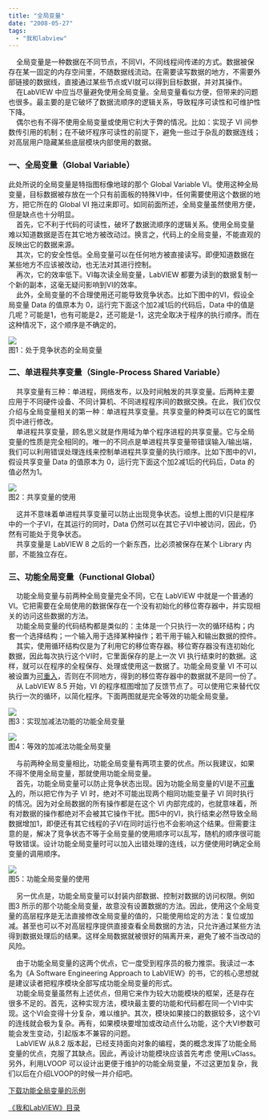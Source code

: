 ```yaml
---
title: "全局变量"
date: "2008-05-27"
tags: 
  - "我和labview"
---
```


    全局变量是一种数据在不同节点，不同VI，不同线程间传递的方式。数据被保存在某一固定的内存空间里，不随数据线流动。在需要读写数据的地方，不需要外部链接的数据线，直接通过某些节点或VI就可以得到目标数据，并对其操作。  
    在LabVIEW 中应当尽量避免使用全局变量。全局变量看似方便，但带来的问题也很多。最主要的是它破坏了数据流顺序的逻辑关系，导致程序可读性和可维护性下降。  
    偶尔也有不得不使用全局变量或使用它利大于弊的情况。比如：实现子 VI 间参数传引用的机制；在不破坏程序可读性的前提下，避免一些过于杂乱的数据连线；对高层用户隐藏某些底层模块内部使用的数据。

### 一、全局变量（Global Variable）

此处所说的全局变量是特指图标像地球的那个 Global Variable VI。使用这种全局变量，目标数据被存放在一个只有前面板的特殊VI中，任何需要使用这个数据的地方，把它所在的 Global VI 拖过来即可。如同前面所述，全局变量虽然使用方便，但是缺点也十分明显。  
    首先，它不利于代码的可读性，破坏了数据流顺序的逻辑关系。使用全局变量难以知道数据是否在其它地方被改动过。换言之，代码上的全局变量，不能直观的反映出它的数据来源。  
    其次，它的安全性低。全局变量可以在任何地方被直接读写。即便知道数据在某些地方不应该被改动，也无法对其进行控制。  
    再次，它的效率低下。VI每次读全局变量，LabVIEW 都要为读到的数据复制一个新的副本，这毫无疑问影响到VI的效率。  
    此外，全局变量的不合理使用还可能导致竞争状态。比如下图中的VI，假设全局变量 Data 的值原本为 0，运行完下面这个加2减1后的代码后，Data 中的值是几呢？可能是1，也有可能是2，还可能是-1，这完全取决于程序的执行顺序。而在这种情况下，这个顺序是不确定的。

[![](http://byfiles.storage.msn.com/y1pIcO_924THod-_E7SsLpOAEqOB7D-x4ma6tuYX3CwfLUXtIJB78ytNwdR-vQPl7UTx0-FeGvthNg?PARTNER=WRITER)](http://byfiles.storage.msn.com/y1pIcO_924THodknaiVV45G0oqFwIvUYJHQqT8EpCsassOa93Q9vpZcLSSXh8e-dHJKSWewB4B_bno?PARTNER=WRITER)  
图1：处于竞争状态的全局变量

### 二、单进程共享变量（Single-Process Shared Variable）

    共享变量有三种：单进程，网络发布，以及时间触发的共享变量。后两种主要应用于不同硬件设备、不同计算机、不同进程程序间的数据交换。在此，我们仅仅介绍与全局变量相关的第一种：单进程共享变量。共享变量的种类可以在它的属性页中进行修改。  
    单进程共享变量，顾名思义就是作用域为单个程序进程的共享变量。它与全局变量的性质是完全相同的。唯一的不同点是单进程共享变量带错误输入/输出端，我们可以利用错误处理连线来控制单进程共享变量的执行顺序。比如下图中的VI，假设共享变量 Data 的值原本为 0，运行完下面这个加2减1后的代码后，Data 的值必然为1。

[![](http://byfiles.storage.msn.com/y1pIcO_924THofjT56fTaSQNGSP2Q_8Db8AlCQ00sY5DoVxnct0_jxMoNQObDYX0EmP_7aGZiA8K0w?PARTNER=WRITER)](http://byfiles.storage.msn.com/y1pIcO_924THodu1JdZSVKk9WJoO38PLxAj_4JZWTWinFcgPS_4NnAAseIH_RhTBts3yLj1dchHslQ?PARTNER=WRITER)  
图2：共享变量的使用

    这并不意味着单进程共享变量可以防止出现竞争状态。设想上图的VI只是程序中的一个子VI，在其运行的同时，Data 仍然可以在其它子VI中被访问，因此，仍然有可能处于竞争状态。  
    共享变量是 LabVIEW 8 之后的一个新东西，比必须被保存在某个 Library 内部，不能独立存在。

### 三、功能全局变量（Functional Global）

    功能全局变量与前两种全局变量完全不同，它在 LabVIEW 中就是一个普通的 VI。它把需要在全局使用的数据保存在一个没有初始化的移位寄存器中，并实现相关的访问这些数据的方法。  
    功能全局变量的代码结构都是类似的：主体是一个只执行一次的循环结构；内套一个选择结构；一个输入用于选择某种操作；若干用于输入和输出数据的控件。  
    其实，使用循环结构仅是为了利用它的移位寄存器。移位寄存器没有连初始化数据，因此每次执行这个VI时，它里面保存的是上一次 VI 执行结束时的数据。这样，就可以在程序的全程保存、处理或使用这一数据了。功能全局变量 VI 不可以被设置为[可重入](http://ruanqizhen.spaces.live.com/blog/cns!5852D4F797C53FB6!1519.entry)，否则在不同地方，得到的移位寄存器中的数据就不是同一份了。  
    从 LabVIEW 8.5 开始，VI 的程序框图增加了反馈节点了。可以使用它来替代仅执行一次的循环，以简化程序。下面两图就是完全等效的功能全局变量。

[![](http://byfiles.storage.msn.com/y1pIcO_924THocNHqUsZ1YFY0q-3sMTyVqr9BNp4goNwlEzZBEvkX32li4Z6FygMOz0UTcv6ru4qx4?PARTNER=WRITER)](http://byfiles.storage.msn.com/y1pIcO_924THodBc5tDUNbNYAXExgzSsb2IUvOlfzfoP7H4IMMjL5hV3D7tLvXdT__aqX0gXZeSetY?PARTNER=WRITER)  
图3：实现加减法功能的功能全局变量

[![](http://byfiles.storage.msn.com/y1pIcO_924THofX7ru4C5UV4FMKota_y4pa7Yw0gDQc9gPBLzvd99eTCi6j2C4VEpPwOGWVjm3Q69c?PARTNER=WRITER)](http://byfiles.storage.msn.com/y1pIcO_924THoe0GObX0qq6RqhEEmz6wFJilGWvnifja9ufjMGhEpbzXGExPCo1BWcrK28TsTpAPdA?PARTNER=WRITER)  
图4：等效的加减法功能全局变量

    与前两种全局变量相比，功能全局变量有两项主要的优点。所以我建议，如果不得不使用全局变量，那就使用功能全局变量。  
    首先，功能全局变量可以防止竞争状态出现。因为功能全局变量的VI是不[可重入](http://ruanqizhen.spaces.live.com/blog/cns!5852D4F797C53FB6!1519.entry)的，所以把它作为子 VI 时，绝对不可能出现两个相同功能变量子 VI 同时执行的情况。因为对全局数据的所有操作都是在这个 VI 内部完成的，也就意味着，所有对数据的操作都绝对不会被其它操作干扰。图5中的VI，执行结束必然导致全局数据增加1，即便还有其它线程的子VI在同时运行也不会影响这个结果。但需要注意的是，解决了竞争状态不等于全局变量的使用顺序可以乱写，随机的顺序很可能导致错误。设计功能全局变量时可以加入出错处理的连线，以方便使用时确定全局变量的调用顺序。

![](http://byfiles.storage.msn.com/y1pIcO_924THocV1BHfWm3QFk1Xx9QeR3rbS9Qkxhy6LSjUzUlLN8-PGbstPvK0-E7GGCSMbTdICL4?PARTNER=WRITER)  
图5：功能全局变量的使用

    另一优点是，功能全局变量可以封装内部数据、控制对数据的访问权限。例如图3 所示的那个功能全局变量，故意没有设置数据的方法。因此，使用这个全局变量的高层程序是无法直接修改全局变量的值的，只能使用给定的方法：复位或加减。甚至也可以不对高层程序提供直接查看全局数据的方法，只允许通过某些方法得到数据处理后的结果。这样全局数据就被很好的隔离开来，避免了被不当改动的风险。

    由于功能全局变量的这两个优点，它一度受到程序员的极力推崇。我读过一本名为《A Software Engineering Approach to LabVIEW》的书，它的核心思想就是建议读者把程序模块全部写成功能全局变量的形式。  
    功能全局变量虽然有上述优点，但用它来作为较大功能模块的框架，还是存在很多不足的。首先，这种实现方法，模块最主要的功能和代码都在同一个VI中实现。这个VI会变得十分复杂，难以维护。其次，模块如果接口的数据较多，这个VI的连线就会极为复杂。再有，如果模块要增加或改动点什么功能，这个大VI参数可能会发生变动，引起版本不兼容的问题。  
    LabVIEW 从8.2 版本起，已经支持面向对象的编程，类的概念发挥了功能全局变量的优点，克服了其缺点。因此，再设计功能模块应该首先考虑 使用LvClass。另外，利用LVOOP 可以设计出更便于维护的功能全局变量，不过这更加复杂，我们以后在介绍LVOOP的时候一并介绍吧。

[下载功能全局变量的示例](http://decibel.ni.com/content/docs/DOC-1703)

[《我和LabVIEW》目录](http://ruanqizhen.spaces.live.com/blog/cns!5852D4F797C53FB6!1073.entry)
